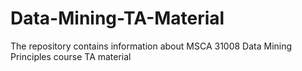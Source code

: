 # Data-Mining-TA-Material
The repository contains information about MSCA 31008 Data Mining Principles course TA material
